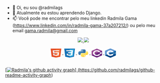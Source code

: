 
- 👋 Oi, eu sou @radmilags
- 🌱 Atualmente eu estou aprendendo Django.
- 📫 Você pode me encontrar pelo meu linkedin Radmila Gama (https://www.linkedin.com/in/radmila-gama-37a207212/) ou pelo meu email gama.radmila@gmail.com

<!---
radmilags/radmilags is a ✨ special ✨ repository because its `README.md` (this file) appears on your GitHub profile.
You can click the Preview link to take a look at your changes.
--->

<div align="center">
  <a href="https://github.com/radmilags">
  <img height="180em" src="https://github-readme-stats.vercel.app/api?username=radmilags&show_icons=true&theme=dark&include_all_commits=true&count_private=true"/>
  <img height="180em" src="https://github-readme-stats.vercel.app/api/top-langs/?username=radmilags&layout=compact&langs_count=7&theme=dark"/>
</div>
<div style="display: inline_block" align="center"><br>
  <img align="center" height="30" width="40" src="https://raw.githubusercontent.com/devicons/devicon/master/icons/html5/html5-original.svg">
  <img align="center" height="30" width="40" src="https://raw.githubusercontent.com/devicons/devicon/master/icons/css3/css3-original.svg">
  <img align="center" height="30" width="40" src="https://raw.githubusercontent.com/devicons/devicon/master/icons/python/python-original.svg">
  <img align="center" height="30" width="40" src="https://raw.githubusercontent.com/devicons/devicon/master/icons/csharp/csharp-original.svg">
  <img align="center" height="30" width="40" src="https://raw.githubusercontent.com/devicons/devicon/master/icons/cplusplus/cplusplus-original.svg">
</div>
<br>
  
[![Radmila's github activity graph](https://activity-graph.herokuapp.com/graph?username=radmilags&theme=react)]
(https://github.com/radmilags/github-readme-activity-graph)
